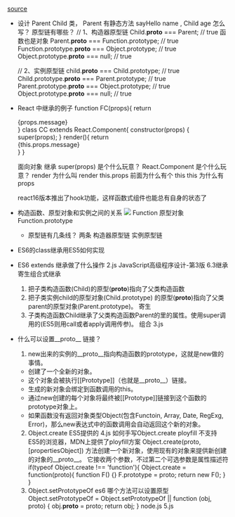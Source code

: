 [source](https://juejin.cn/post/6844903780035592205)
- 设计 Parent  Child 类， 
  Parent  有静态方法  sayHello   name  , Child
  age   怎么写？
  原型链有哪些？
  // 1、构造器原型链
  Child.__proto__ === Parent; // true  函数也是对象
  Parent.__proto__ === Function.prototype; // true
  Function.prototype.__proto__ === Object.prototype; // true
  Object.prototype.__proto__ === null; // true

  // 2、实例原型链
  child.__proto__ === Child.prototype; // true
  Child.prototype.__proto__ === Parent.prototype; // true
  Parent.prototype.__proto__ === Object.prototype; // true
  Object.prototype.__proto__ === null; // true

- React 中继承的例子
  function FC(props){
    return <div>{props.message}</div>
  }
  class CC extends React.Component{
    constructor(props) {
      super(props);
    }
    render(){
      return <div>{this.props.message}</div>
    }
  }

  面向对象
  继承
  super(props) 是个什么玩意？
  React.Component 是个什么玩意？
  render 为什么叫 render
  this.props 前面为什么有个 this
  this 为什么有 props

  react16版本推出了hook功能，这样函数式组件也能总有自身的状态了

- 构造函数、原型对象和实例之间的关系
  ![](https://juejin.cn/post/6844903780035592205)
  Function  原型对象  Function.prototype
  - 原型链有几条线？
    两条 构造器原型链
    实例原型链


- ES6的class继承用ES5如何实现

- ES6 extends 继承做了什么操作
  2.js
  JavaScript高级程序设计-第3版   6.3继承
  寄生组合式继承
  
  1. 把子类构造函数(Child)的原型(__proto__)指向了父类构造函数
  2. 把子类实例child的原型对象(Child.prototype) 的原型(__proto__)指向了父类parent的原型对象(Parent.prototype)。   寄生
  3. 子类构造函数Child继承了父类构造函数Parent的里的属性。使用super调用的(ES5则用call或者apply调用传参)。
    组合
  3.js

- 什么可以设置__proto__ 链接？
  1. new出来的实例的__proto__指向构造函数的prototype，这就是new做的事情。
    - 创建了一个全新的对象。
    - 这个对象会被执行[[Prototype]]（也就是__proto__）链接。
    - 生成的新对象会绑定到函数调用的this。
    - 通过new创建的每个对象将最终被[[Prototype]]链接到这个函数的prototype对象上。
    - 如果函数没有返回对象类型Object(包含Functoin, Array, Date, RegExg, Error)，那么new表达式中的函数调用会自动返回这个新的对象。
  
  2. Object.create ES5提供的
    4.js
    如何手写Object.create ployfill  不支持ES5的浏览器，MDN上提供了ployfill方案
    Object.create(proto, [propertiesObject]) 
    方法创建一个新对象，使用现有的对象来提供新创建的对象的__proto__。 它接收两个参数，不过第二个可选参数是属性描述符
    if(typeof Object.create !== 'function'){
      Object.create = function(proto){
          function F() {}
          F.prototype = proto;
          return new F();
      }
    }
  3. Object.setPrototypeOf
    es6 哪个方法可以设置原型
    Object.setPrototypeOf = Object.setPrototypeOf || function (obj, proto) {
      obj.__proto__ = proto;
      return obj; 
    }
    node.js
    5.js